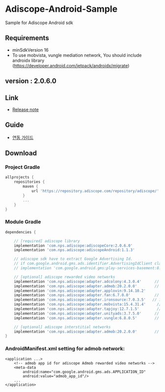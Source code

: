 # Adiscope-Android-Sample
Sample for Adiscope Android sdk


## Requirements
- minSdkVersion 16
- To use mobvista, vungle mediation network, You should include androidx library (https://developer.android.com/jetpack/androidx/migrate)

## version : 2.0.6.0

## Link
- [Release note](https://github.com/adiscope/Adiscope-Android-Sample/wiki/release_note)

## Guide
- [연동 가이드](https://github.com/adiscope/Adiscope-Android-Sample/blob/master/AdiscopeSDKGuide.md)

## Download

### Project Gradle
```gradle
allprojects {
    repositories {
        maven {
            url 'https://repository.adiscope.com/repository/adiscope/'
        }
        ...
    }
}
```

### Module Gradle
```gradle
dependencies {

    // [required] adiscope library
    implementation 'com.nps.adiscope:adiscopeCore:2.0.6.0'
    implementation 'com.nps.adiscope:adiscopeAndroid:1.1.3'

    // adiscope sdk have to extract Google Advertising Id.
    // if com.google.android.gms.ads.identifier.AdvertisingIdClient class is not included in your app, uncomment following code
    // implementation 'com.google.android.gms:play-services-basement:8.3.0'

    // [optional] adiscope rewarded video networks
    implementation 'com.nps.adiscope:adapter.adcolony:4.3.0.4'      // adcolony
    implementation 'com.nps.adiscope:adapter.admob:20.2.0.0'        // admob (use play-services-ads:19.4.0 dependency)
    implementation 'com.nps.adiscope:adapter.applovin:9.14.10.2'        // applovin
    implementation 'com.nps.adiscope:adapter.fan:6.7.0.0'           // fan
    implementation 'com.nps.adiscope:adapter.ironsource:7.0.3.5'   // ironsource
    implementation 'com.nps.adiscope:adapter.mobvista:15.4.31.4'     // mobvista (use androidx)
    implementation 'com.nps.adiscope:adapter.tapjoy:12.7.1.5'        // tapjoy
    implementation 'com.nps.adiscope:adapter.unityads:3.7.5.0'      // unityads
    implementation 'com.nps.adiscope:adapter.vungle:6.8.0.5'        // vungle (use androidx)

    // [optional] adiscope interstitial networks
    implementation 'com.nps.adiscope:adapter.admob:20.2.0.0'        // admob (use play-services-ads:19.4.0 dependency)
}
```

### AndroidManifest.xml setting for admob network:
```
<application ...>
    <!-- admob app id for adiscope Admob rewarded video networks -->
    <meta-data
        android:name="com.google.android.gms.ads.APPLICATION_ID"
        android:value="admob_app_id"/>
    ...
</application>
```


